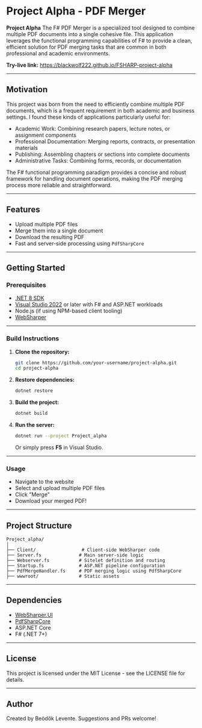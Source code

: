 
# Project Alpha - PDF Merger

**Project Alpha**
The F# PDF Merger is a specialized tool designed to combine multiple PDF documents into a single cohesive file.
This application leverages the functional programming capabilities of F# to provide a clean, efficient solution for PDF merging tasks that are common in both professional and academic environments.

**Try-live link:**
https://blackwolf222.github.io/FSHARP-project-alpha

---

## Motivation

This project was born from the need to efficiently combine multiple PDF documents, which is a frequent requirement in both academic and business settings.
I found these kinds of applications particularly useful for:

- Academic Work: Combining research papers, lecture notes, or assignment components
- Professional Documentation: Merging reports, contracts, or presentation materials
- Publishing: Assembling chapters or sections into complete documents
- Administrative Tasks: Combining forms, records, or documentation

The F# functional programming paradigm provides a concise and robust framework for handling document operations, making the PDF merging process more reliable and straightforward.

---

## Features

- Upload multiple PDF files
- Merge them into a single document
- Download the resulting PDF
- Fast and server-side processing using `PdfSharpCore`

---

## Getting Started

### Prerequisites

- [.NET 8 SDK](https://dotnet.microsoft.com/en-us/download)
- [Visual Studio 2022](https://visualstudio.microsoft.com/) or later with F# and ASP.NET workloads
- Node.js (if using NPM-based client tooling)
- [WebSharper](https://websharper.com/)

---

### Build Instructions

1. **Clone the repository:**

   ```bash
   git clone https://github.com/your-username/project-alpha.git
   cd project-alpha
   ```

2. **Restore dependencies:**

   ```bash
   dotnet restore
   ```

3. **Build the project:**

   ```bash
   dotnet build
   ```

4. **Run the server:**

   ```bash
   dotnet run --project Project_alpha
   ```

   Or simply press **F5** in Visual Studio.

---

### Usage

- Navigate to the website
- Select and upload multiple PDF files
- Click "Merge"
- Download your merged PDF!

---

## Project Structure

```
Project_alpha/
│
├── Client/                 # Client-side WebSharper code
├── Server.fs              # Main server-side logic
├── Webserver.fs           # Sitelet definition and routing
├── Startup.fs             # ASP.NET pipeline configuration
├── PdfMergeHandler.fs     # PDF merging logic using PdfSharpCore
├── wwwroot/               # Static assets
```

---

## Dependencies

- [WebSharper.UI](https://websharper.com/docs/ui)
- [PdfSharpCore](https://github.com/ststeiger/PdfSharpCore)
- ASP.NET Core
- F# (.NET 7+)

---

## License

This project is licensed under the MIT License - see the LICENSE file for details.

---

## Author

Created by Beödők Levente. Suggestions and PRs welcome!
